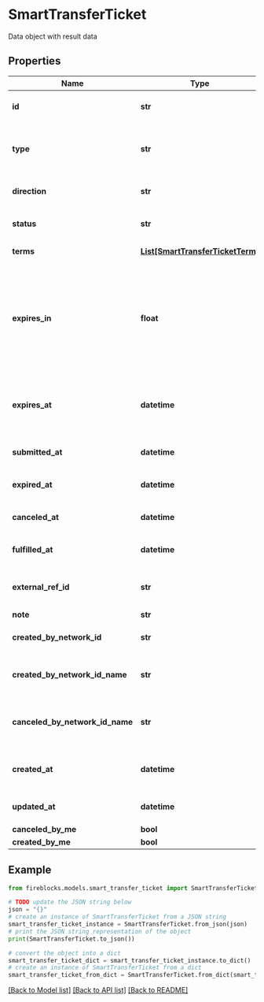# SmartTransferTicket

Data object with result data

## Properties

Name | Type | Description | Notes
------------ | ------------- | ------------- | -------------
**id** | **str** | Unique id of Smart Transfer ticket | 
**type** | **str** | Kind of Smart Transfer. Can be either &#x60;ASYNC&#x60; or &#x60;ATOMIC&#x60; | 
**direction** | **str** | Direction of Smart Transfer. | [optional] 
**status** | **str** | Current status of Smart Transfer ticket | 
**terms** | [**List[SmartTransferTicketTerm]**](SmartTransferTicketTerm.md) | Ticket terms (legs) | [optional] 
**expires_in** | **float** | Number of hours for expiration.This data is valid only it ticket not in DRAFT state and it will be used to calculate expiresAt value | [optional] 
**expires_at** | **datetime** | Date and time at which the ticket will expire if no funding is performed. | [optional] 
**submitted_at** | **datetime** | Date and time when ticket is submitted. | [optional] 
**expired_at** | **datetime** | Date and time when ticket is expired. | [optional] 
**canceled_at** | **datetime** | Date and time when ticket is canceled. | [optional] 
**fulfilled_at** | **datetime** | Date and time when ticket is fulfilled. | [optional] 
**external_ref_id** | **str** | External Ref ID for Smart Transfer ticket. | [optional] 
**note** | **str** | Note | [optional] 
**created_by_network_id** | **str** | ID of network profile that created ticket | 
**created_by_network_id_name** | **str** | Name of network profile that created ticket | 
**canceled_by_network_id_name** | **str** | Name of network profile that canceled ticket | [optional] 
**created_at** | **datetime** | Date and time at which the ticket is created. | 
**updated_at** | **datetime** | Date and time of last ticket update. | 
**canceled_by_me** | **bool** |  | [optional] 
**created_by_me** | **bool** |  | [optional] 

## Example

```python
from fireblocks.models.smart_transfer_ticket import SmartTransferTicket

# TODO update the JSON string below
json = "{}"
# create an instance of SmartTransferTicket from a JSON string
smart_transfer_ticket_instance = SmartTransferTicket.from_json(json)
# print the JSON string representation of the object
print(SmartTransferTicket.to_json())

# convert the object into a dict
smart_transfer_ticket_dict = smart_transfer_ticket_instance.to_dict()
# create an instance of SmartTransferTicket from a dict
smart_transfer_ticket_from_dict = SmartTransferTicket.from_dict(smart_transfer_ticket_dict)
```
[[Back to Model list]](../README.md#documentation-for-models) [[Back to API list]](../README.md#documentation-for-api-endpoints) [[Back to README]](../README.md)


